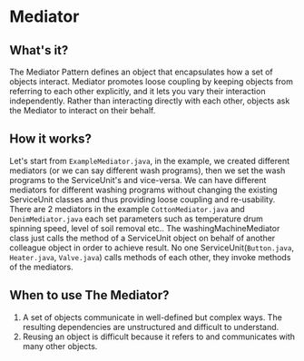 # Mediator

## What's it?
The Mediator Pattern defines an object that encapsulates how a set of objects interact.
Mediator promotes loose coupling by keeping objects from referring to each other explicitly,
and it lets you vary their interaction independently.
Rather than interacting directly with each other, objects ask the Mediator to interact
on their behalf.

## How it works?
Let's start from `ExampleMediator.java`, in the example,
we created different mediators (or we can say different wash programs),
then we set the wash programs to the ServiceUnit's and vice-versa.
We can have different mediators for different washing programs
without changing the existing ServiceUnit classes and thus providing loose coupling and re-usability.
There are 2 mediators in the example `CottonMediator.java` and `DenimMediator.java` each set
parameters such as temperature drum spinning speed, level of soil removal etc..
The washingMachineMediator class just calls the method of a ServiceUnit object on behalf of another colleague object in order to achieve result.
No one ServiceUnit(`Button.java`, `Heater.java`, `Valve.java`) calls methods of each other, they invoke methods of the mediators.


## When to use The Mediator?
1. A set of objects communicate in well-defined but complex ways. The resulting dependencies are unstructured and difficult to understand.
2. Reusing an object is difficult because it refers to and communicates with many other objects.
